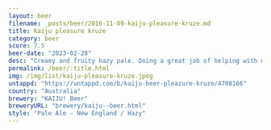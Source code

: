 ```yaml
---
layout: beer
filename: _posts/beer/2016-11-09-kaiju-pleasure-kruze.md
title: Kaiju pleasure kruze
category: beer
score: 7.5
beer-date: "2023-02-28"
desc: "Creamy and fruity hazy pale. Doing a great job of helping with my overly spicy dinner"
permalink: /beer/:title.html
img: /img/list/kaiju-pleasure-kruze.jpeg
untappd: "https://untappd.com/b/kaiju-beer-pleazure-kruze/4708166"
country: "Australia"
brewery: "KAIJU! Beer"
breweryURL: "brewery/kaiju--beer.html"
style: "Pale Ale - New England / Hazy"
---
```

